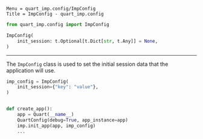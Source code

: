 ```
Menu = quart_imp.config/ImpConfig
Title = ImpConfig - quart_imp.config
```

```python
from quart_imp.config import ImpConfig
```

```python
ImpConfig(
    init_session: t.Optional[t.Dict[str, t.Any]] = None,
)
```

---

The `ImpConfig` class is used to set the initial session data
that the application will use.

```python
imp_config = ImpConfig(
    init_session={"key": "value"},
)


def create_app():
    app = Quart(__name__)
    QuartConfig(debug=True, app_instance=app)
    imp.init_app(app, imp_config)
    ...
```